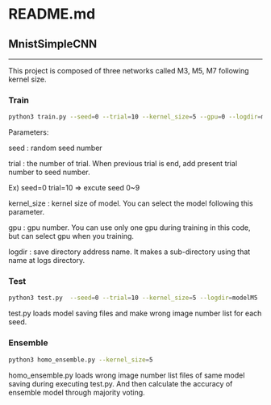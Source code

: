 # README.md

## MnistSimpleCNN

---

This project is composed of three networks called M3, M5, M7 following kernel size.

### Train

```bash
python3 train.py --seed=0 --trial=10 --kernel_size=5 --gpu=0 --logdir=modelM5
```

Parameters:

seed : random seed number

trial : the number of trial. When previous trial is end, add present trial number to seed number.

Ex) seed=0 trial=10 ⇒ excute seed 0~9

kernel_size : kernel size of model. You can select the model following this parameter.

gpu : gpu number. You can use only one gpu during training in this code, but can select gpu when you training.

logdir : save directory address name. It makes a sub-directory using that name at logs directory.

### Test

```bash
python3 test.py  --seed=0 --trial=10 --kernel_size=5 --logdir=modelM5
```

test.py loads model saving files and make wrong image number list for each seed.

### Ensemble

```bash
python3 homo_ensemble.py --kernel_size=5
```

homo_ensemble.py loads wrong image number list files of same model saving during executing test.py. And then calculate the accuracy of ensemble model through majority voting.